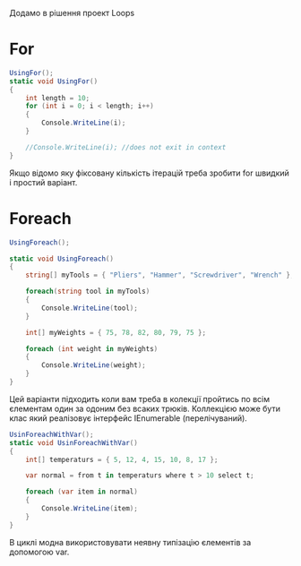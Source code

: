 Додамо в рішення проект Loops

# For

```cs
UsingFor();
static void UsingFor()
{
	int length = 10;
	for (int i = 0; i < length; i++)
	{
		Console.WriteLine(i);
	}

	//Console.WriteLine(i); //does not exit in context
}
```
Якщо відомо яку фіксовану кількість ітерацій треба зробити for швидкий і простий варіант.

# Foreach

```cs
UsingForeach();

static void UsingForeach()
{
	string[] myTools = { "Pliers", "Hammer", "Screwdriver", "Wrench" };

	foreach(string tool in myTools)
	{
		Console.WriteLine(tool);
	}

	int[] myWeights = { 75, 78, 82, 80, 79, 75 };

	foreach (int weight in myWeights)
	{
		Console.WriteLine(weight);
	}
}
```
Цей варіанти підходить коли вам треба в колекції пройтись по всім єлементам один за одоним без всаких трюків. Коллекцією може бути клас який реалізовує інтерфейс IEnumerable (перелічуваний).

```cs
UsinForeachWithVar();
static void UsinForeachWithVar()
{
    int[] temperaturs = { 5, 12, 4, 15, 10, 8, 17 };

    var normal = from t in temperaturs where t > 10 select t;

    foreach (var item in normal)
    {
        Console.WriteLine(item);
    }
}
```
В циклі модна використовувати неявну типізацію єлементів за допомогою var.
